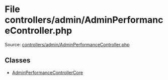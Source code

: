File controllers/admin/AdminPerformanceController.php
=========

Source: [controllers/admin/AdminPerformanceController.php](https://github.com/PrestaShop/PrestaShop/blob/1.5.4.0/controllers/admin/AdminPerformanceController.php)


Classes
-------

* [AdminPerformanceControllerCore](class.AdminPerformanceControllerCore.md)

